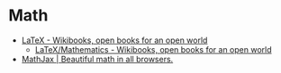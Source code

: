 # Math

- [LaTeX - Wikibooks, open books for an open world](https://en.wikibooks.org/wiki/LaTeX)
  - [LaTeX/Mathematics - Wikibooks, open books for an open world](https://en.wikibooks.org/wiki/LaTeX/Mathematics)
- [MathJax | Beautiful math in all browsers.](https://www.mathjax.org/)